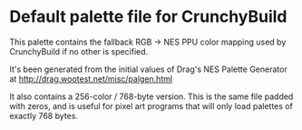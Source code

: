 # Default palette file for CrunchyBuild

This palette contains the fallback RGB -> NES PPU color mapping used by CrunchyBuild if no other is specified.

It's been generated from the initial values of Drag's NES Palette Generator at http://drag.wootest.net/misc/palgen.html

It also contains a 256-color / 768-byte version. This is the same file padded with zeros, and is useful for pixel art programs that will only load palettes of exactly 768 bytes.
